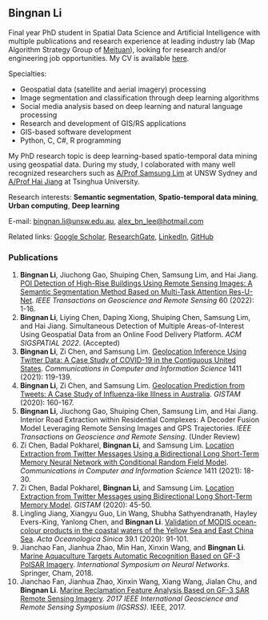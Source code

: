 ## Bingnan Li

Final year PhD student in Spatial Data Science and Artificial Intelligence with multiple publications and research experience at leading industry lab (Map Algorithm Strategy Group of [Meituan](https://about.meituan.com/en)), looking for research and/or engineering job opportunities. My CV is available [here](./cv.pdf).

Specialties:
- Geospatial data (satellite and aerial imagery) processing
- Image segmentation and classification through deep learning algorithms
- Social media analysis based on deep learning and natural language processing
- Research and development of GIS/RS applications
- GIS-based software development
- Python, C, C#, R programming

My PhD research topic is deep learning-based spatio-temporal data mining using geospatial data. During my study, I colaborated with many well recognized researchers such as [A/Prof Samsung Lim](https://www.unsw.edu.au/staff/samsung-lim) at UNSW Sydney and [A/Prof Hai Jiang](https://www.ie.tsinghua.edu.cn/eng/info/1017/1758.htm) at Tsinghua University.

Research interests: **Semantic segmentation**, **Spatio-temporal data mining**, **Urban computing**, **Deep learning**

E-mail: [bingnan.li@unsw.edu.au](mailto:bingnan.li@unsw.edu.au), [alex_bn_lee@hotmail.com](mailto:alex_bn_lee@hotmail.com)

Related links: [Google Scholar](https://scholar.google.com/citations?user=J7Skk-kAAAAJ&hl=en), [ResearchGate](https://www.researchgate.net/profile/Bingnan-Li-6/research), [LinkedIn](https://www.linkedin.com/in/alexbnlee/), [GitHub](https://github.com/alexbnlee)

### Publications

1. **Bingnan Li**, Jiuchong Gao, Shuiping Chen, Samsung Lim, and Hai Jiang. [POI Detection of High-Rise Buildings Using Remote Sensing Images: A Semantic Segmentation Method Based on Multi-Task Attention Res-U-Net](https://ieeexplore.ieee.org/document/9772631). *IEEE Transactions on Geoscience and Remote Sensing* 60 (2022): 1-16.
2. **Bingnan Li**, Liying Chen, Daping Xiong, Shuiping Chen, Samsung Lim, and Hai Jiang. Simultaneous Detection of Multiple Areas-of-Interest Using Geospatial Data from an Online Food Delivery Platform. *ACM SIGSPATIAL 2022*. (Accepted)
3. **Bingnan Li**, Zi Chen, and Samsung Lim. [Geolocation Inference Using Twitter Data: A Case Study of COVID-19 in the Contiguous United States](https://link.springer.com/chapter/10.1007/978-3-030-76374-9_8). *Communications in Computer and Information Science* 1411 (2021): 119-139.
4. **Bingnan Li**, Zi Chen, and Samsung Lim. [Geolocation Prediction from Tweets: A Case Study of Influenza-like Illness in Australia](https://www.scitepress.org/Papers/2020/93451/93451.pdf). *GISTAM* (2020): 160-167.
5. **Bingnan Li**, Jiuchong Gao, Shuiping Chen, Samsung Lim, and Hai Jiang. Interior Road Extraction within Residential Complexes: A Decoder Fusion Model Leveraging Remote Sensing Images and GPS Trajectories. *IEEE Transactions on Geoscience and Remote Sensing*. (Under Review)
6. Zi Chen, Badal Pokharel, **Bingnan Li**, and Samsung Lim. [Location Extraction from Twitter Messages Using a Bidirectional Long Short-Term Memory Neural Network with Conditional Random Field Model](https://link.springer.com/chapter/10.1007/978-3-030-76374-9_2). *Communications in Computer and Information Science* 1411 (2021): 18-30.
7. Zi Chen, Badal Pokharel, **Bingnan Li**, and Samsung Lim. [Location Extraction from Twitter Messages using Bidirectional Long Short-Term Memory Model](https://www.scitepress.org/Papers/2020/93388/93388.pdf). *GISTAM* (2020): 45-50.
8. Lingling Jiang, Xiangyu Guo, Lin Wang, Shubha Sathyendranath, Hayley Evers-King, Yanlong Chen, and **Bingnan Li**. [Validation of MODIS ocean-colour products in the coastal waters of the Yellow Sea and East China Sea](https://link.springer.com/article/10.1007/s13131-019-1522-3). *Acta Oceanologica Sinica* 39.1 (2020): 91-101.
9. Jianchao Fan, Jianhua Zhao, Min Han, Xinxin Wang, and **Bingnan Li**. [Marine Aquaculture Targets Automatic Recognition Based on GF-3 PolSAR Imagery](https://link.springer.com/chapter/10.1007/978-3-319-92537-0_52). *International Symposium on Neural Networks*. Springer, Cham, 2018.
10. Jianchao Fan, Jianhua Zhao, Xinxin Wang, Xiang Wang, Jialan Chu, and **Bingnan Li**. [Marine Reclamation Feature Analysis Based on GF-3 SAR Remote Sensing Imagery](https://ieeexplore.ieee.org/abstract/document/8127367). *2017 IEEE International Geoscience and Remote Sensing Symposium (IGSRSS)*. IEEE, 2017.
